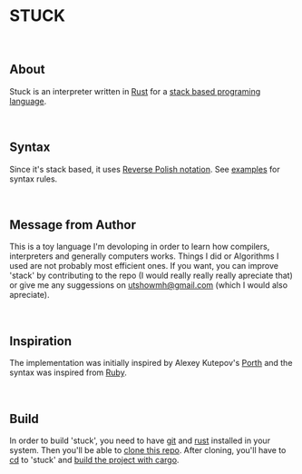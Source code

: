# STUCK

</br>

## About

Stuck is an interpreter written in [Rust](https://www.rust-lang.org) for a [stack based programing language](https://en.wikipedia.org/wiki/Stack-oriented_programming).

</br>

## Syntax

Since it's stack based, it uses [Reverse Polish notation](https://en.wikipedia.org/wiki/Reverse_Polish_notation). See [examples](https://github.com/utshowmh/stuck/tree/main/examples) for syntax rules.

</br>

## Message from Author

This is a toy language I'm devoloping in order to learn how compilers, interpreters and generally computers works. Things I did or Algorithms I used are not probably most efficient ones. If you want, you can improve 'stack' by contributing to the repo (I would really really really apreciate that) or give me any suggessions on utshowmh@gmail.com (which I would also apreciate).

</br>

## Inspiration

The implementation was initially inspired by Alexey Kutepov's [Porth](https://gitlab.com/tsoding/porth) and the syntax was inspired from [Ruby](https://www.ruby-lang.org/en/).

</br>

## Build

In order to build 'stuck', you need to have [git](https://git-scm.com/downloads) and [rust](https://www.rust-lang.org/tools/install) installed in your system. Then you'll be able to [clone this repo](https://docs.github.com/en/repositories/creating-and-managing-repositories/cloning-a-repository). After cloning, you'll have to [cd](https://en.wikipedia.org/wiki/Cd_(command)) to 'stuck' and [build the project with cargo](https://doc.rust-lang.org/cargo/commands/cargo-build.html).
